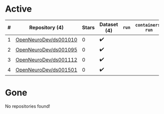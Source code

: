 # Active
| # | Repository (4) | Stars | Dataset (4) | `run` | `containers-run` |
| --- | --- | --- | --- | --- | --- |
| 1 | [OpenNeuroDev/ds001010](https://github.com/OpenNeuroDev/ds001010) | 0 | :heavy_check_mark: |  |  |
| 2 | [OpenNeuroDev/ds001095](https://github.com/OpenNeuroDev/ds001095) | 0 | :heavy_check_mark: |  |  |
| 3 | [OpenNeuroDev/ds001112](https://github.com/OpenNeuroDev/ds001112) | 0 | :heavy_check_mark: |  |  |
| 4 | [OpenNeuroDev/ds001501](https://github.com/OpenNeuroDev/ds001501) | 0 | :heavy_check_mark: |  |  |

# Gone
No repositories found!
